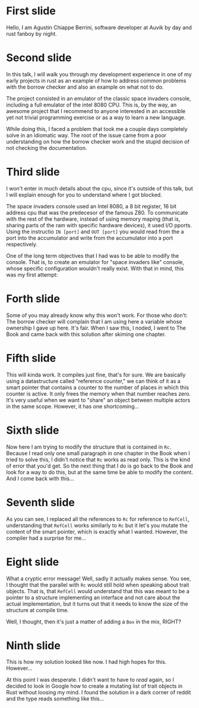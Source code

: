 # First slide

Hello, I am Agustin Chiappe Berrini, software developer at Auvik by day and rust fanboy by night.

# Second slide

In this talk, I will walk you through my development experience in one of my early projects in rust as an example of how to address common problems with the borrow checker and also an example on what not to do.

The project consisted in an emulator of the classic space invaders console, including a full emulator of the intel 8080 CPU. This is, by the way, an awesome project that I recommend to anyone interested in an accessible yet not trivial programming exercise or as a way to learn a new language.

While doing this, I faced a problem that took me a couple days completely solve in an idiomatic way. The root of the issue came from a poor understanding on how the borrow checker work and the stupid decision of not checking the documentation.

# Third slide

I won't enter in much details about the cpu, since it's outside of this talk, but I will explain enough for you to understand where I got blocked.

The space invaders console used an Intel 8080, a 8 bit register, 16 bit address cpu that was the predecesor of the famous Z80. To communicate with the rest of the hardware, instead of using memory maping (that is, sharing parts of the ram with specific hardware devices), it used I/O pports. Using the instructio `IN [port]` and `OUT [port]` you would read from the a port into the accumulator and write from the accumulator into a port respectively.

One of the long term objectives that I had was to be able to modify the console. That is, to create an emulator for "space invaders like" console, whose specific configuration wouldn't really exist. With that in mind, this was my first attempt:

# Forth slide

Some of you may already know why this won't work. For those who don't: The borrow checker will complain that I am using here a variable whose ownership I gave up here. It's fair. When I saw this, I noded, I went to The Book and came back with this solution after skiming one chapter.

# Fifth slide

This will kinda work. It compiles just fine, that's for sure. We are basically using a datastructure called "reference counter," we can think of it as a smart pointer that contains a counter to the number of places in which this counter is active. It only frees the memory when that number reaches zero. It's very useful when we want to "share" an object between multiple actors in the same scope. However, it has one shortcoming...

# Sixth slide

Now here I am trying to modify the structure that is contained in `Rc`. Because I read only one small paragraph in one chapter in the Book when I tried to solve this, I didn't notice that `Rc` works as read only. This is the kind of error that you'd get. So the next thing that I do is go back to the Book and look for a way to do this, but at the same time be able to modify the content. And I come back with this...

# Seventh slide

As you can see, I replaced all the references to `Rc` for reference to `RefCell`, understanding that `RefCell` works similarly to `Rc` but it let's you mutate the content of the smart pointer, which is exactly what I wanted. However, the compiler had a surprise for me...

# Eight slide

What a cryptic error message! Well, sadly it actually makes sense. You see, I thought that the parallel with `Rc` would still hold when speaking about trait objects. That is, that `RefCell` would understand that this was meant to be a pointer to a structure implementing an interface and not care about the actual implementation, but it turns out that it needs to know the size of the structure at compile time.

Well, I thought, then it's just a matter of adding a `Box` in the mix, RIGHT?

# Ninth slide

This is how my solution looked like now. I had high hopes for this. However...

At this point I was desperate. I didn't want to have to _read_ again, so I decided to look in Google how to create a mutating list of trait objects in Rust without loosing my mind. I found the solution in a dark corner of reddit and the type reads something like this...
